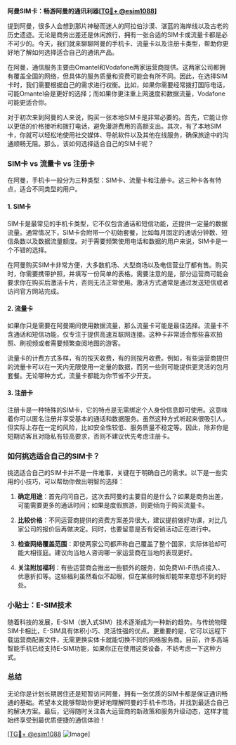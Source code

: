 **阿曼SIM卡：畅游阿曼的通讯利器[[TG💪+ @esim1088](https://t.me/s/esim1088)]**

提到阿曼，很多人会想到那片神秘而迷人的阿拉伯沙漠、湛蓝的海岸线以及古老的历史遗迹。无论是商务出差还是休闲旅行，拥有一张合适的SIM卡或流量卡都是必不可少的。今天，我们就来聊聊阿曼的手机卡、流量卡以及注册卡类型，帮助你更好地了解如何选择适合自己的通讯产品。

在阿曼，通信服务主要由Omantel和Vodafone两家运营商提供。这两家公司都拥有覆盖全国的网络，但具体的服务质量和资费可能会有所不同。因此，在选择SIM卡时，我们需要根据自己的需求进行权衡。比如，如果你需要经常拨打国际电话，可能Omantel会是更好的选择；而如果你更注重上网速度和数据流量，Vodafone可能更适合你。

对于初次来到阿曼的人来说，购买一张本地SIM卡是非常必要的。首先，它能让你以更低的价格接听和拨打电话，避免漫游费用的高额支出。其次，有了本地SIM卡，你就可以轻松地使用社交媒体、导航软件以及其他在线服务，确保旅途中的沟通顺畅无阻。那么，该如何选择适合自己的SIM卡呢？

### SIM卡 vs 流量卡 vs 注册卡

在阿曼，手机卡一般分为三种类型：SIM卡、流量卡和注册卡。这三种卡各有特点，适合不同类型的用户。

#### 1. SIM卡
SIM卡是最常见的手机卡类型，它不仅包含通话和短信功能，还提供一定量的数据流量。通常情况下，SIM卡会附带一个初始套餐，比如每月固定的通话分钟数、短信条数以及数据流量额度。对于需要频繁使用电话和数据的用户来说，SIM卡是一个不错的选择。

在阿曼购买SIM卡非常方便，大多数机场、大型商场以及电信营业厅都有售。购买时，你需要携带护照，并填写一份简单的表格。需要注意的是，部分运营商可能会要求你在购买后激活卡片，否则无法正常使用。激活方式通常是通过发送短信或者访问官方网站完成。

#### 2. 流量卡
如果你只是需要在阿曼期间使用数据流量，那么流量卡可能是最佳选择。流量卡不含通话和短信功能，仅专注于提供高速互联网连接。这种卡非常适合那些喜欢拍照、刷视频或者需要频繁查阅地图的游客。

流量卡的计费方式多样，有的按天收费，有的则按月收费。例如，有些运营商提供的流量卡可以在一天内无限使用一定量的数据，而另一些则可能提供更灵活的包月套餐。无论哪种方式，流量卡都能为你节省不少开支。

#### 3. 注册卡
注册卡是一种特殊的SIM卡，它的特点是无需绑定个人身份信息即可使用。这意味着你可以匿名注册并享受基本的通话和数据服务。虽然这种方式听起来很吸引人，但实际上存在一定的风险，比如安全性较低、服务质量不稳定等。因此，除非你是短期访客且对隐私有较高要求，否则不建议优先考虑注册卡。

### 如何挑选适合自己的SIM卡？

挑选适合自己的SIM卡并不是一件难事，关键在于明确自己的需求。以下是一些实用的小技巧，可以帮助你做出明智的选择：

1. **确定用途**：首先问问自己，这次去阿曼的主要目的是什么？如果是商务出差，可能需要更多的通话时间；如果是度假旅游，则更倾向于购买流量卡。
   
2. **比较价格**：不同运营商提供的资费方案差异很大，建议提前做好功课，对比几家公司的报价后再做决定。同时，也要留意是否有促销活动正在进行中。

3. **检查网络覆盖范围**：即使两家公司都声称自己覆盖了整个国家，实际体验却可能大相径庭。建议向当地人咨询哪一家运营商在当地的表现更好。

4. **关注附加福利**：有些运营商会推出一些额外的服务，如免费Wi-Fi热点接入、优惠折扣等。这些福利虽然看似不起眼，但在某些时候却能带来意想不到的好处。

### 小贴士：E-SIM技术

随着科技的发展，E-SIM（嵌入式SIM）技术逐渐成为一种新的趋势。与传统物理SIM卡相比，E-SIM具有体积小巧、灵活性强的优点。更重要的是，它可以远程下载运营商配置文件，无需更换实体卡就能切换不同的网络服务商。目前，许多高端智能手机已经支持E-SIM功能，如果你正在使用这类设备，不妨考虑一下这种方式。

### 总结

无论你是计划长期居住还是短暂访问阿曼，拥有一张优质的SIM卡都是保证通讯畅通的基础。希望本文能够帮助你更好地理解阿曼的手机卡市场，并找到最适合自己的解决方案。最后，记得随时关注各大运营商的新政策和服务升级动态，这样才能始终享受到最优质便捷的通信体验！

[[TG💪+ @esim1088](https://t.me/s/esim1088) ![Image](https://i.postimg.cc/4NQfJmqS/Snipaste-2025-05-13-00-14-12.png)]